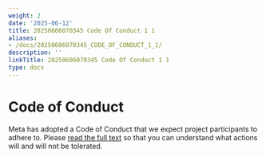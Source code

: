 ```yaml
---
weight: 2
date: '2025-06-12'
title: 20250606070345 Code Of Conduct 1 1
aliases:
- /docs/20250606070345_CODE_OF_CONDUCT_1_1/
description: ''
linkTitle: 20250606070345 Code Of Conduct 1 1
type: docs
---
```


# Code of Conduct

Meta has adopted a Code of Conduct that we expect project participants to adhere to. Please [read the full text](https://code.fb.com/codeofconduct/) so that you can understand what actions will and will not be tolerated.
